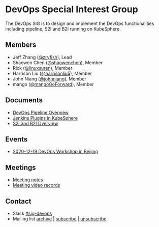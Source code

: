 # DevOps Special Interest Group

The DevOps SIG is to design and implement the DevOps functionalities including pipeline, S2I and B2I running on KubeSphere.

## Members

- Jeff Zhang ([@zryfish](https://github.com/zryfish)), Lead
- Shaowen Chen ([@shaowenchen](https://github.com/shaowenchen)), Member
- Rick ([@linuxsuren](https://github.com/linuxSuRen/)), Member
- Harrison Liu ([@harrisonliu5](https://github.com/harrisonliu5)), Member
- John Niang ([@johnniang](https://github.com/JohnNiang)), Member
- mango ([@mangoGoForward](https://github.com/mangoGoForward)), Member

## Documents

- [DevOps Pipeline Overview](concepts-and-designs/devops-pipeline-overview.md)
- [Jenkins Plugins in KubeSphere](concepts-and-designs/jenkins-plugin.md)
- [S2I and B2I Overview](concepts-and-designs/s2i-b2i-overview.md)

## Events

- [2020-12-19 DevOps Workshop in Beijing](events/2020-12-19-workshop-beijing.md)

## Meetings

* [Meeting notes](https://docs.google.com/document/d/1ZORl7ZhRlZxKXFle2LGPRJqXzlr6EDhu2A7qzjybfro/)
* [Meeting video records](https://space.bilibili.com/438908638/channel/detail?cid=179482)

## Contact

- Slack [#sig-devops](https://kubesphere.slack.com/messages/sig-devops)
- Mailing list [archive](https://groups.google.com/group/kubesphere-sig-devops/topics) | [subscribe](mailto:kubesphere-sig-devops+subscribe@googlegroups.com) | [unsubscribe](mailto:kubesphere-sig-devops+unsubscribe@googlegroups.com)
